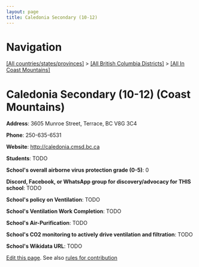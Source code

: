 ```yaml
---
layout: page
title: Caledonia Secondary (10-12)
---
```

# Navigation

[[All countries/states/provinces]](../../..) > [[All British Columbia Districts]](../..) > [[All In Coast Mountains]](..)

# Caledonia Secondary (10-12) (Coast Mountains)

**Address**: 3605 Munroe Street, Terrace, BC V8G 3C4

**Phone**: 250-635-6531

**Website**: <http://caledonia.cmsd.bc.ca>

**Students**: TODO

**School's overall airborne virus protection grade (0-5)**: 0

**Discord, Facebook, or WhatsApp group for discovery/advocacy for THIS school**: TODO

**School's policy on Ventilation**: TODO

**School's Ventilation Work Completion**: TODO

**School's Air-Purification**: TODO

**School's CO2 monitoring to actively drive ventilation and filtration**: TODO

**School's Wikidata URL**: TODO


[Edit this page](https://github.com/ventilate-schools/BC/edit/main/./Coast_Mountains/Caledonia_Secondary_(10-12).md). See also [rules for contribution](../../../contribution-rules/)